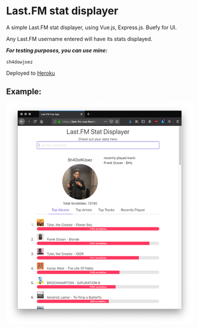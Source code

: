 # Last.FM stat displayer

A simple Last.FM stat displayer, using Vue.js, Express.js. Buefy for UI.

Any Last.FM username entered will have its stats displayed. 

***For testing purposes, you can use mine:*** 
```
sh4dowjoez
```

Deployed to [Heroku](https://last-fm-vue.herokuapp.com) 

## Example: 

![](images/example.png)




